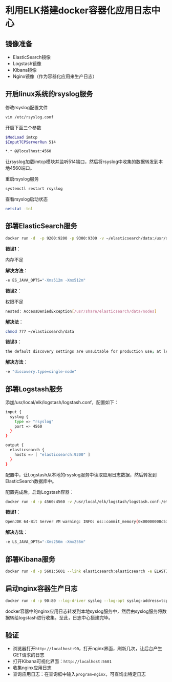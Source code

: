 # 利用ELK搭建docker容器化应用日志中心



## 镜像准备

+ ElasticSearch镜像
+ Logstash镜像
+ Kibana镜像
+ Nginx镜像（作为容器化应用来生产日志）



## 开启linux系统的rsyslog服务

修改rsyslog配置文件

```bash
vim /etc/rsyslog.conf
```



开启下面三个参数

```bash
$ModLoad imtcp
$InputTCPServerRun 514

*.* @@localhost:4560
```

让rsyslog加载imtcp模块并监听514端口，然后将rsyslog中收集的数据转发到本地4560端口。



重启rsyslog服务

```bash
systemctl restart rsyslog
```



查看rsyslog启动状态

```bash
netstat -tnl
```



## 部署ElasticSearch服务

```bash
docker run -d  -p 9200:9200 -p 9300:9300 -v ~/elasticsearch/data:/usr/share/elasticsearch/data -e ES_JAVA_OPTS="-Xms256m -Xmx256m" -e "discovery.type=single-node" --name elasticsearch elasticsearch
```



**错误1**：

内存不足

**解决方法**：

```bash
-e ES_JAVA_OPTS="-Xms512m -Xmx512m"
```



**错误2**：

权限不足

```bash
nested: AccessDeniedException[/usr/share/elasticsearch/data/nodes]
```

**解决法**：

```bash
chmod 777 ~/elasticsearch/data
```



**错误3**：

```bash
the default discovery settings are unsuitable for production use; at least one of [discovery.seed_hosts, discovery.seed_providers, cluster.initial_master_nodes] must be configured
```

**解决方法**：

```bash
-e "discovery.type=single-node"
```



## 部署Logstash服务

添加/usr/local/elk/logstash/logstash.conf，配置如下：

```bash
input {
  syslog {
    type => "rsyslog"
    port => 4560
  }
}

output {
  elasticsearch {
    hosts => [ "elasticsearch:9200" ]
  }
}
```

配置中，让Logstash从本地的rsyslog服务中读取应用日志数据，然后转发到ElasticSearch数据库中。

配置完成后，启动Logstash容器：

```bash
docker run -d -p 4560:4560 -v /usr/local/elk/logstash/logstash.conf:/etc/logstash.conf -e LS_JAVA_OPTS="-Xms256m -Xmx256m" --link elasticsearch:elasticsearch --name logstash logstash logstash -f /etc/logstash.conf
```



**错误1**：

```bash
OpenJDK 64-Bit Server VM warning: INFO: os::commit_memory(0x00000000c5330000, 986513408, 0) failed; error='Not enough space' (errno=12)
```

**解决方法**：

```bash
-e LS_JAVA_OPTS="-Xms256m -Xmx256m"
```



## 部署Kibana服务

```bash
docker run -d -p 5601:5601 --link elasticsearch:elasticsearch -e ELASTICSEARCH_URL=http://elasticsearch:9200 --name kibana kibana
```



## 启动nginx容器生产日志

```bash
docker run -d -p 90:80 --log-driver syslog --log-opt syslog-address=tcp://localhost:514 --log-opt tag="nginx" --name nginx nginx
```

docker容器中的nginx应用日志转发到本地syslog服务中，然后由syslog服务将数据转给logstash进行收集。至此，日志中心搭建完毕。



## 验证

+ 浏览器打开`http://localhost:90`，打开nginx界面，刷新几次，让后台产生GET请求的日志
+ 打开Kibana可视化界面：`http://localhost:5601`
+ 收集nginx应用日志
+ 查询应用日志：在查询框中输入`program=nginx`，可查询出特定日志